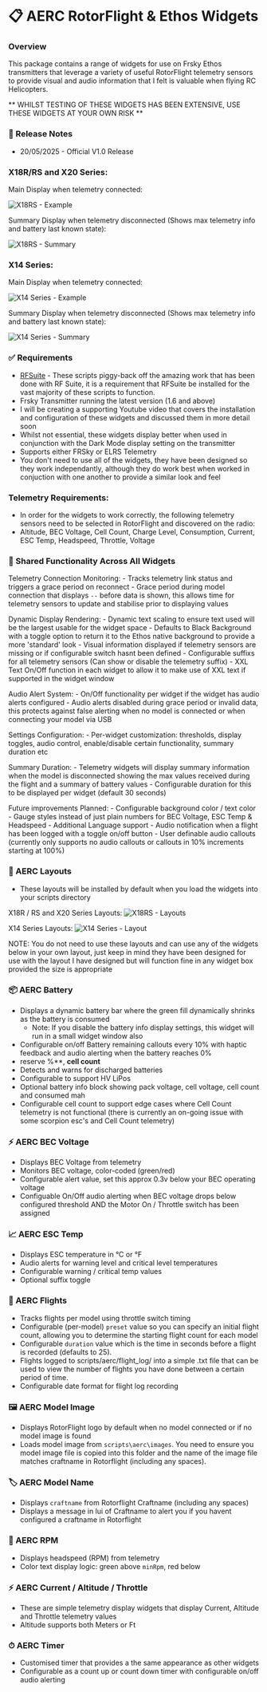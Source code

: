 # 📋 AERC RotorFlight & Ethos Widgets

### Overview
This package contains a range of widgets for use on Frsky Ethos transmitters that leverage a variety of useful RotorFlight telemetry sensors to provide visual and audio information that I felt is valuable when flying RC Helicopters.

** WHILST TESTING OF THESE WIDGETS HAS BEEN EXTENSIVE, USE THESE WIDGETS AT YOUR OWN RISK **

### 📝 Release Notes

- 20/05/2025 - Official V1.0 Release

### X18R/RS and X20 Series:

Main Display when telemetry connected:

![X18RS - Example](https://github.com/user-attachments/assets/18f39b55-cdc5-4c95-ba79-9a690f61f107)

Summary Display when telemetry disconnected (Shows max telemetry info and battery last known state):

![X18RS - Summary](https://github.com/user-attachments/assets/4c01946e-cb1c-4a8c-be81-8279f794ceed)

### X14 Series:

Main Display when telemetry connected:

![X14 Series - Example](https://github.com/user-attachments/assets/2ffcc64a-d0c0-46fb-a380-bf6eedda18b1)

Summary Display when telemetry disconnected (Shows max telemetry info and battery last known state):

![X14 Series - Summary](https://github.com/user-attachments/assets/af64c146-5173-4b0f-a9c0-5e16f2d70dd2)

### ✅ Requirements

- [RFSuite](https://github.com/rotorflight/rotorflight-lua-ethos-suite) - These scripts piggy-back off the amazing work that has been done with RF Suite, it is a requirement that RFSuite be installed for the vast majority of these scripts to function.
- Frsky Transmitter running the latest version (1.6 and above)
- I will be creating a supporting Youtube video that covers the installation and configuration of these widgets and discussed them in more detail soon
- Whilst not essential, these widgets display better when used in conjunction with the Dark Mode display setting on the transmitter
- Supports either FRSky or ELRS Telemetry
- You don't need to use all of the widgets, they have been designed so they work independantly, although they do work best when worked in conjuction with one another to provide a similar look and feel

### Telemetry Requirements:

- In order for the widgets to work correctly, the following telemetry sensors need to be selected in RotorFlight and discovered on the radio:
- Altitude, BEC Voltage, Cell Count, Charge Level, Consumption, Current, ESC Temp, Headspeed, Throttle, Voltage

### 🔁 Shared Functionality Across All Widgets

Telemetry Connection Monitoring:
	- Tracks telemetry link status and triggers a grace period on reconnect
	- Grace period during model connection that displays `--` before data is shown, this allows time for telemetry sensors to update and stabilise prior to displaying values

Dynamic Display Rendering:
	- Dynamic text scaling to ensure text used will be the largest usable for the widget space
	- Defaults to Black Background with a toggle option to return it to the Ethos native background to provide a more 'standard' look
	- Visual information displayed if telemetry sensors are missing or if configurable switch hasnt been defined
	- Configurable suffixs for all telemetry sensors (Can show or disable the telemetry suffix)
	- XXL Text On/Off function in each widget to allow it to make use of XXL text if supported in the widget window

Audio Alert System:
	- On/Off functionality per widget if the widget has audio alerts configured
	- Audio alerts disabled during grace period or invalid data, this protects against false alerting when no model is connected or when connecting your model via USB
  
Settings Configuration:
	- Per-widget customization: thresholds, display toggles, audio control, enable/disable certain functionality, summary duration etc

Summary Duration:
	- Telemetry widgets will display summary information when the model is disconnected showing the max values received during the flight and a summary of battery values
	- Configurable duration for this to be displayed per widget (default 30 seconds)

Future improvements Planned: 
	- Configurable background color / text color
	- Gauge styles instead of just plain numbers for BEC Voltage, ESC Temp & Headspeed
	- Additional Language support
	- Audio notification when a flight has been logged with a toggle on/off button
	- User definable audio callouts (currently only supports no audio callouts or callouts in 10% increments starting at 100%)

### 📐 AERC Layouts

- These layouts will be installed by default when you load the widgets into your scripts directory

X18R / RS and X20 Series Layouts:
![X18RS - Layouts](https://github.com/user-attachments/assets/8ad19ea8-9c89-4805-be2a-a5a22cd6fb94)

X14 Series Layouts:
![X14 Series - Layout](https://github.com/user-attachments/assets/781db913-4857-46ca-a0d3-e81c2399cdd6)

NOTE: You do not need to use these layouts and can use any of the widgets below in your own layout, just keep in mind they have been designed for use with the layout I have designed but will function fine in any widget box provided the size is appropriate

### 📦 AERC Battery

- Displays a dynamic battery bar where the green fill dynamically shrinks as the battery is consumed
	- Note: If you disable the battery info display settings, this widget will run in a small widget window also
- Configurable on/off Battery remaining callouts every 10% with haptic feedback and audio alerting when the battery reaches 0%
- reserve %**, **cell count**
- Detects and warns for discharged batteries
- Configurable to support HV LiPos
- Optional battery info block showing pack voltage, cell voltage, cell count and consumed mah
- Configurable cell count to support edge cases where Cell Count telemetry is not functional (there is currently an on-going issue with some scorpion esc's and Cell Count telemetry)

### ⚡ AERC BEC Voltage

- Displays BEC Voltage from telemetry
- Monitors BEC voltage, color-coded (green/red)
- Configurable alert value, set this approx 0.3v below your BEC operating voltage
- Configuable On/Off audio alerting when BEC voltage drops below configured threshold AND the Motor On / Throttle switch has been assigned

### 📈 AERC ESC Temp

- Displays ESC temperature in °C or °F 
- Audio alerts for warning level and critical level temperatures
- Configurable warning / critical temp values
- Optional suffix toggle

### 🚁 AERC Flights

- Tracks flights per model using throttle switch timing
- Configurable (per-model) `preset` value so you can specify an initial flight count, allowing you to determine the starting flight count for each model
- Configurable `duration` value which is the time in seconds before a flight is recorded (defaults to 25).
- Flights logged to scripts/aerc/flight_log/ into a simple .txt file that can be used to view the number of flights you have done between a certain period of time.	
- Configurable date format for flight log recording

### 🖼 AERC Model Image

- Displays RotorFlight logo by default when no model connected or if no model image is found
- Loads model image from `scripts\aerc\images`. You need to ensure you model image file is copied into this folder and the name of the image file matches craftname in Rotorflight (including any spaces).

### 🏷 AERC Model Name

- Displays `craftname` from Rotorflight Craftname (including any spaces)
- Displays a message in lui of Craftname to alert you if you havent configured a craftname in Rotorflight

### 🔄 AERC RPM

- Displays headspeed (RPM) from telemetry
- Color text display logic: green above `minRpm`, red below

### ⚡ AERC Current / Altitude / Throttle

- These are simple telemetry display widgets that display Current, Altitude and Throttle telemetry values
- Altitude supports both Meters or Ft

### ⏱ AERC Timer

- Customised timer that provides a the same appearance as other widgets
- Configurable as a count up or count down timer with configurable on/off audio alerting

